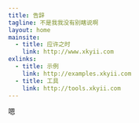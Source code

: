 ```yaml
---
title: 告辞
tagline: 不是我我没有别瞎说啊
layout: home
mainsite:
  - title: 应许之时
    link: http://www.xkyii.com
exlinks:
  - title: 示例
    link: http://examples.xkyii.com
  - title: 工具
    link: http://tools.xkyii.com
---
```


嗯
